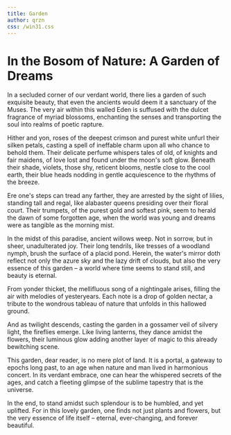```yaml
---
title: Garden 
author: qrzn
css: /win31.css
---
```


# In the Bosom of Nature: A Garden of Dreams

In a secluded corner of our verdant world, there lies a garden of such exquisite beauty, that even the ancients would deem it a sanctuary of the Muses. The very air within this walled Eden is suffused with the dulcet fragrance of myriad blossoms, enchanting the senses and transporting the soul into realms of poetic rapture.

Hither and yon, roses of the deepest crimson and purest white unfurl their silken petals, casting a spell of ineffable charm upon all who chance to behold them. Their delicate perfume whispers tales of old, of knights and fair maidens, of love lost and found under the moon's soft glow. Beneath their shade, violets, those shy, reticent blooms, nestle close to the cool earth, their blue heads nodding in gentle acquiescence to the rhythms of the breeze.

Ere one's steps can tread any farther, they are arrested by the sight of lilies, standing tall and regal, like alabaster queens presiding over their floral court. Their trumpets, of the purest gold and softest pink, seem to herald the dawn of some forgotten age, when the world was young and dreams were as tangible as the morning mist.

In the midst of this paradise, ancient willows weep. Not in sorrow, but in sheer, unadulterated joy. Their long tendrils, like tresses of a woodland nymph, brush the surface of a placid pond. Herein, the water's mirror doth reflect not only the azure sky and the lazy drift of clouds, but also the very essence of this garden – a world where time seems to stand still, and beauty is eternal.

From yonder thicket, the mellifluous song of a nightingale arises, filling the air with melodies of yesteryears. Each note is a drop of golden nectar, a tribute to the wondrous tableau of nature that unfolds in this hallowed ground.

And as twilight descends, casting the garden in a gossamer veil of silvery light, the fireflies emerge. Like living lanterns, they dance amidst the flowers, their luminous glow adding another layer of magic to this already bewitching scene.

This garden, dear reader, is no mere plot of land. It is a portal, a gateway to epochs long past, to an age when nature and man lived in harmonious concert. In its verdant embrace, one can hear the whispered secrets of the ages, and catch a fleeting glimpse of the sublime tapestry that is the universe.

In the end, to stand amidst such splendour is to be humbled, and yet uplifted. For in this lovely garden, one finds not just plants and flowers, but the very essence of life itself – eternal, ever-changing, and forever beautiful.
